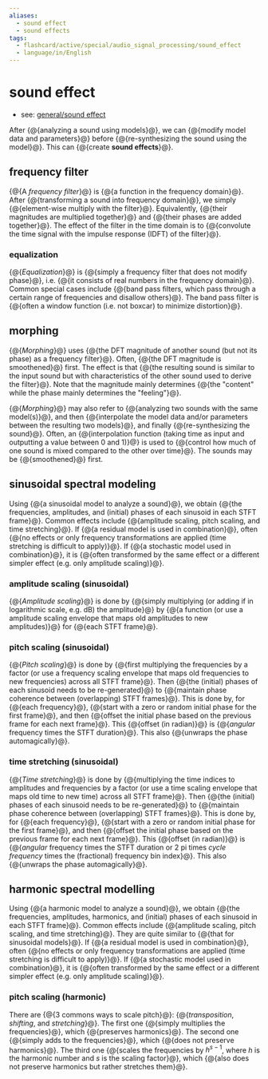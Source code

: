 ```yaml
---
aliases:
  - sound effect
  - sound effects
tags:
  - flashcard/active/special/audio_signal_processing/sound_effect
  - language/in/English
---
```


# sound effect

- see: [general/sound effect](../../general/sound%20effect.md)

After {@{analyzing a sound using models}@}, we can {@{modify model data and parameters}@} before {@{re-synthesizing the sound using the model}@}. This can {@{create __sound effects__}@}. <!--SR:!2026-07-09,289,330!2026-05-19,248,330!2026-05-20,249,330!2026-04-28,230,330-->

## frequency filter

{@{A _frequency filter_}@} is {@{a function in the frequency domain}@}. After {@{transforming a sound into frequency domain}@}, we simply {@{element-wise multiply with the filter}@}. Equivalently, {@{their magnitudes are multiplied together}@} and {@{their phases are added together}@}. The effect of the filter in the time domain is to {@{convolute the time signal with the impulse response \(IDFT\) of the filter}@}. <!--SR:!2026-05-25,253,330!2026-07-14,294,330!2026-06-20,274,330!2026-07-05,285,330!2026-07-10,290,330!2026-05-23,251,330!2026-04-25,227,330-->

### equalization

{@{_Equalization_}@} is {@{simply a frequency filter that does not modify phase}@}, i.e. {@{it consists of real numbers in the frequency domain}@}. Common special cases include {@{band pass filters, which pass through a certain range of frequencies and disallow others}@}. The band pass filter is {@{often a window function \(i.e. not boxcar\) to minimize distortion}@}. <!--SR:!2026-07-13,293,330!2026-06-05,262,330!2026-07-07,287,330!2026-05-03,235,330!2026-05-20,249,330-->

## morphing

{@{_Morphing_}@} uses {@{the DFT magnitude of another sound \(but not its phase\) as a frequency filter}@}. Often, {@{the DFT magnitude is smoothened}@} first. The effect is that {@{the resulting sound is similar to the input sound but with characteristics of the other sound used to derive the filter}@}. Note that the magnitude mainly determines {@{the "content" while the phase mainly determines the "feeling"}@}. <!--SR:!2026-07-10,290,330!2026-05-04,235,330!2026-07-11,291,330!2026-07-12,292,330!2026-05-30,257,330-->

{@{_Morphing_}@} may also refer to {@{analyzing two sounds with the same model\(s\)}@}, and then {@{interpolate the model data and/or parameters between the resulting two models}@}, and finally {@{re-synthesizing the sound}@}. Often, an {@{interpolation function \(taking time as input and outputting a value between 0 and 1\)}@} is used to {@{control how much of one sound is mixed compared to the other over time}@}. The sounds may be {@{smoothened}@} first. <!--SR:!2026-05-05,236,330!2026-06-06,263,330!2026-07-11,291,330!2026-05-07,238,330!2026-05-02,234,330!2026-07-11,291,330!2026-05-06,237,330-->

## sinusoidal spectral modeling

Using {@{a sinusoidal model to analyze a sound}@}, we obtain {@{the frequencies, amplitudes, and \(initial\) phases of each sinusoid in each STFT frame}@}. Common effects include {@{amplitude scaling, pitch scaling, and time stretching}@}. If {@{a residual model is used in combination}@}, often {@{no effects or only frequency transformations are applied \(time stretching is difficult to apply\)}@}. If {@{a stochastic model used in combination}@}, it is {@{often transformed by the same effect or a different simpler effect \(e.g. only amplitude scaling\)}@}. <!--SR:!2026-05-31,258,330!2026-07-14,294,330!2026-06-21,275,330!2026-04-29,231,330!2026-06-04,261,330!2026-05-02,234,330!2026-05-15,245,330-->

### amplitude scaling \(sinusoidal\)

{@{_Amplitude scaling_}@} is done by {@{simply multiplying \(or adding if in logarithmic scale, e.g. dB\) the amplitude}@} by {@{a function \(or use a amplitude scaling envelope that maps old amplitudes to new amplitudes\)}@} for {@{each STFT frame}@}. <!--SR:!2026-04-27,229,330!2025-10-27,34,290!2025-10-31,25,369!2025-10-29,23,369-->

### pitch scaling \(sinusoidal\)

{@{_Pitch scaling_}@} is done by {@{first multiplying the frequencies by a factor \(or use a frequency scaling envelope that maps old frequencies to new frequencies\) across all STFT frame}@}. Then {@{the \(initial\) phases of each sinusoid needs to be re-generated}@} to {@{maintain phase coherence between \(overlapping\) STFT frames}@}. This is done by, for {@{each frequency}@}, {@{start with a zero or random initial phase for the first frame}@}, and then {@{offset the initial phase based on the previous frame for each next frame}@}. This {@{offset \(in radian\)}@} is {@{_angular_ frequency times the STFT duration}@}. This also {@{unwraps the phase automagically}@}. <!--SR:!2026-07-12,292,330!2026-05-22,251,330!2026-06-11,267,330!2026-06-09,265,330!2026-07-13,293,330!2026-06-19,273,330!2026-05-12,242,330!2026-05-16,246,330!2026-05-13,243,330!2026-07-04,284,330-->

### time stretching \(sinusoidal\)

{@{_Time stretching_}@} is done by {@{multiplying the time indices to amplitudes and frequencies by a factor \(or use a time scaling envelope that maps old time to new time\) across all STFT frame}@}. Then {@{the \(initial\) phases of each sinusoid needs to be re-generated}@} to {@{maintain phase coherence between \(overlapping\) STFT frames}@}. This is done by, for {@{each frequency}@}, {@{start with a zero or random initial phase for the first frame}@}, and then {@{offset the initial phase based on the previous frame for each next frame}@}. This {@{offset \(in radian\)}@} is {@{_angular_ frequency times the STFT duration or 2 pi times _cycle frequency_ times the \(fractional\) frequency bin index}@}. This also {@{unwraps the phase automagically}@}. <!--SR:!2026-05-21,250,330!2026-05-29,256,330!2026-05-08,239,330!2026-05-07,238,330!2026-04-26,228,330!2026-06-01,259,330!2026-05-05,237,330!2026-05-21,250,330!2026-06-09,264,330!2026-05-04,236,330-->

## harmonic spectral modelling

Using {@{a harmonic model to analyze a sound}@}, we obtain {@{the frequencies, amplitudes, harmonics, and \(initial\) phases of each sinusoid in each STFT frame}@}. Common effects include {@{amplitude scaling, pitch scaling, and time stretching}@}. They are quite similar to {@{that for sinusoidal models}@}. If {@{a residual model is used in combination}@}, often {@{no effects or only frequency transformations are applied \(time stretching is difficult to apply\)}@}. If {@{a stochastic model used in combination}@}, it is {@{often transformed by the same effect or a different simpler effect \(e.g. only amplitude scaling\)}@}. <!--SR:!2026-04-30,232,330!2026-07-10,290,330!2026-07-14,294,330!2026-07-06,286,330!2026-05-09,240,330!2026-06-10,266,330!2026-06-13,268,330!2026-05-01,233,330-->

### pitch scaling \(harmonic\)

There are {@{3 commons ways to scale pitch}@}: {@{_transposition_, _shifting_, and _stretching_}@}. The first one {@{simply multiplies the frequencies}@}, which {@{preserves harmonics}@}. The second one {@{simply adds to the frequencies}@}, which {@{does not preserve harmonics}@}. The third one {@{scales the frequencies by $h^{s - 1}$, where $h$ is the harmonic number and $s$ is the scaling factor}@}, which {@{also does not preserve harmonics but rather stretches them}@}. <!--SR:!2026-07-14,294,330!2026-07-12,292,330!2026-07-07,287,330!2026-05-10,241,330!2026-05-14,244,330!2026-07-13,293,330!2026-05-24,252,330!2026-07-08,288,330-->
